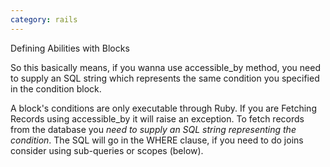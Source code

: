 ```yaml
---
category: rails
---
```

Defining Abilities with Blocks

So this basically means, if you wanna use accessible_by method, you need to supply an SQL string which represents the same condition you specified in the condition block.

A block's conditions are only executable through Ruby. If you are Fetching Records using  accessible_by  it will raise an exception. To fetch records from the database you *need to supply an SQL string representing the condition*. The SQL will go in the  WHERE  clause, if you need to do joins consider using sub-queries or scopes (below).


